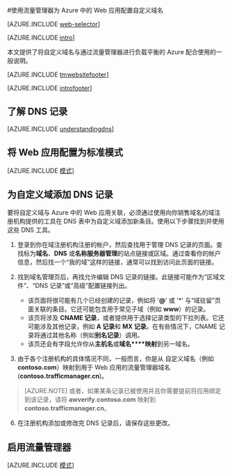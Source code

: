 <properties
	pageTitle="为 Azure 中使用流量管理器进行负载平衡的 Web 应用配置自定义域名"
    description="对 Azure 中包含流量管理器（用于负载平衡）的 Web 应用使用自定义域名。"
	services="app-service\web"
	documentationCenter=""
	authors="rmcmurray"
	manager="wpickett"
	editor=""/>  


<tags
	ms.service="app-service-web"
	ms.date="06/24/2016"
	wacn.date="08/22/2016"/>  


#使用流量管理器为 Azure 中的 Web 应用配置自定义域名

[AZURE.INCLUDE [web-selector](../../includes/websites-custom-domain-selector.md)]

[AZURE.INCLUDE [intro](../../includes/custom-dns-web-site-intro-traffic-manager.md)]

本文提供了将自定义域名与通过流量管理器进行负载平衡的 Azure 配合使用的一般说明。

[AZURE.INCLUDE [tmwebsitefooter](../../includes/custom-dns-web-site-traffic-manager-notes.md)]

[AZURE.INCLUDE [introfooter](../../includes/custom-dns-web-site-intro-notes.md)]

<a name="understanding-records"></a>
## 了解 DNS 记录

[AZURE.INCLUDE [understandingdns](../../includes/custom-dns-web-site-understanding-dns-traffic-manager.md)]

<a name="bkmk_configsharedmode"></a>
## 将 Web 应用配置为标准模式

[AZURE.INCLUDE [模式](../../includes/custom-dns-web-site-modes-traffic-manager.md)]

<a name="bkmk_configurecname"></a>
## 为自定义域添加 DNS 记录


要将自定义域与 Azure 中的 Web 应用关联，必须通过使用向你销售域名的域注册机构提供的工具在 DNS 表中为自定义域添加新条目。使用以下步骤找到并使用这些 DNS 工具。

1. 登录到你在域注册机构注册的帐户，然后查找用于管理 DNS 记录的页面。查找标为**域名**、**DNS** 或**名称服务器管理**的站点链接或区域。通过查看你的帐户信息，然后找一个“我的域”这样的链接，通常可以找到访问此页面的链接。

4. 找到域名管理页后，再找允许编辑 DNS 记录的链接。此链接可能作为“区域文件”、“DNS 记录”或“高级”配置链接列出。

	* 该页面将很可能有几个已经创建的记录，例如将 '**@**' 或 '*' 与“域驻留”页面关联的条目。它还可能包含用于常见子域（例如 **www**）的记录。
	* 该页将涉及 **CNAME 记录**，或者提供用于选择记录类型的下拉列表。它还可能涉及其他记录，例如 **A 记录**和 **MX 记录**。在有些情况下，CNAME 记录将通过其他名称（例如**别名记录**）调用。
	* 该页还会有字段允许你从**主机名**或**域名****映射**到另一域名。

5. 由于各个注册机构的具体情况不同，一般而言，你是从 自定义域名（例如 **contoso.com**）映射到用于 Web 应用的流量管理器域名 (**contoso.trafficmanager.cn**)。

> [AZURE.NOTE] 或者，如果某条记录已被使用并且你需要提前将应用绑定到该记录，请将 **awverify.contoso.com** 映射到 **contoso.trafficmanager.cn**。

6. 在注册机构添加或修改完 DNS 记录后，请保存这些更改。

<a name="enabledomain"></a>
## 启用流量管理器

[AZURE.INCLUDE [模式](../../includes/custom-dns-web-site-enable-on-traffic-manager.md)]

<!---HONumber=Mooncake_0815_2016-->